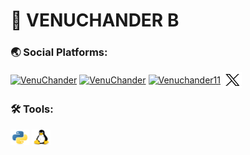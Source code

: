<h1 align="left">👤 VENUCHANDER B</h1>
<h3 align="left">🌏 Social Platforms:</h3>
<p align="left">
<a href="https://www.reddit.com/user/VenuChander" target="blank"><img align="center" src="https://raw.githubusercontent.com/rahuldkjain/github-profile-readme-generator/master/src/images/icons/Social/reddit.svg" alt="VenuChander" width="30" height="25"/></a>
<a href="https://discord.gg/BrJ8zCxT" target="blank"><img align="center" src="https://raw.githubusercontent.com/rahuldkjain/github-profile-readme-generator/master/src/images/icons/Social/discord.svg" alt="VenuChander" width="30" height="25"/></a>
<a href="https://www.hackerrank.com/profile/venuchander11" target="blank"><img align="center" src="https://raw.githubusercontent.com/rahuldkjain/github-profile-readme-generator/master/src/images/icons/Social/hackerrank.svg" alt="Venuchander11" width="30" height="25"/></a>
<a href="https://twitter.com/venuchander1" target="blank"><img align="center" src="https://raw.githubusercontent.com/Automattic/social-logos/bd24586abc50c0d8a04f97caad5286cda2fb5183/svg-min-react/x.svg" alt="chandervenu" width="30" height="25"/></a>
<h3 align="left">🛠️ Tools:</h3>
<a href="https://www.python.org" target="_blank" rel="noreferrer"> <img src="https://raw.githubusercontent.com/devicons/devicon/master/icons/python/python-original.svg" alt="python" width="30" height="25"/></a> 
<a href="https://www.linux.org/" target="_blank" rel="noreferrer"> <img src="https://raw.githubusercontent.com/devicons/devicon/master/icons/linux/linux-original.svg" alt="linux" width="30" height="25"/></a>
</p>                                                                  
                                                                   
